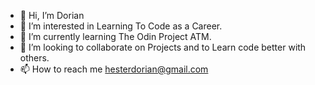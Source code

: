- 👋 Hi, I’m Dorian 
- 👀 I’m interested in Learning To Code as a Career.
- 🌱 I’m currently learning The Odin Project ATM.
- 💞️ I’m looking to collaborate on Projects and to Learn code better with others.
- 📫 How to reach me hesterdorian@gmail.com

<!---
hesterdorian/hesterdorian is a ✨ special ✨ repository because its `README.md` (this file) appears on your GitHub profile.
You can click the Preview link to take a look at your changes.
--->
